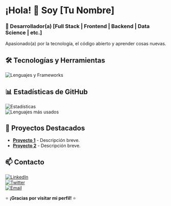 # ¡Hola! 👋 Soy [Tu Nombre]  

### **🚀 Desarrollador(a) [Full Stack | Frontend | Backend | Data Science | etc.]**  
Apasionado(a) por la tecnología, el código abierto y aprender cosas nuevas.  

## **🛠 Tecnologías y Herramientas**  
![Lenguajes y Frameworks](https://skillicons.dev/icons?i=js,ts,html,css,react,nodejs,py,java,git,github,docker,aws&theme=light)  

## **📊 Estadísticas de GitHub**  
![Estadísticas](https://github-readme-stats.vercel.app/api?username=TU_USERNAME&show_icons=true&theme=radical)  
![Lenguajes más usados](https://github-readme-stats.vercel.app/api/top-langs/?username=TU_USERNAME&layout=compact&theme=radical)  

## **📌 Proyectos Destacados**  
- **[Proyecto 1](https://github.com/TU_USERNAME/repo1)** - Descripción breve.  
- **[Proyecto 2](https://github.com/TU_USERNAME/repo2)** - Descripción breve.  

## **📫 Contacto**  
[![LinkedIn](https://img.shields.io/badge/LinkedIn-0077B5?style=for-the-badge&logo=linkedin&logoColor=white)](https://linkedin.com/in/TU_PERFIL)  
[![Twitter](https://img.shields.io/badge/Twitter-1DA1F2?style=for-the-badge&logo=twitter&logoColor=white)](https://twitter.com/TU_USUARIO)  
[![Email](https://img.shields.io/badge/Gmail-D14836?style=for-the-badge&logo=gmail&logoColor=white)](mailto:tuemail@ejemplo.com)  

⭐️ **¡Gracias por visitar mi perfil!** ⭐️  
